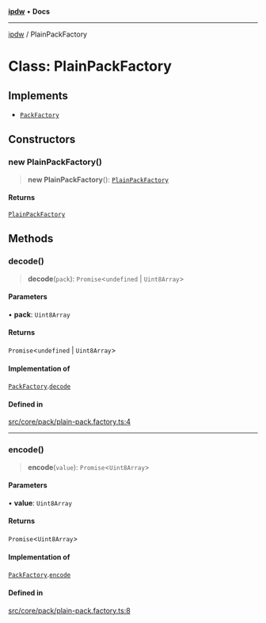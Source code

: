 [**ipdw**](../README.md) • **Docs**

***

[ipdw](../globals.md) / PlainPackFactory

# Class: PlainPackFactory

## Implements

- [`PackFactory`](../interfaces/PackFactory.md)

## Constructors

### new PlainPackFactory()

> **new PlainPackFactory**(): [`PlainPackFactory`](PlainPackFactory.md)

#### Returns

[`PlainPackFactory`](PlainPackFactory.md)

## Methods

### decode()

> **decode**(`pack`): `Promise`\<`undefined` \| `Uint8Array`\>

#### Parameters

• **pack**: `Uint8Array`

#### Returns

`Promise`\<`undefined` \| `Uint8Array`\>

#### Implementation of

[`PackFactory`](../interfaces/PackFactory.md).[`decode`](../interfaces/PackFactory.md#decode)

#### Defined in

[src/core/pack/plain-pack.factory.ts:4](https://github.com/ansi-code/ipdw/blob/01fadcc9abca9fbd90e38855b259b101aa727349/src/core/pack/plain-pack.factory.ts#L4)

***

### encode()

> **encode**(`value`): `Promise`\<`Uint8Array`\>

#### Parameters

• **value**: `Uint8Array`

#### Returns

`Promise`\<`Uint8Array`\>

#### Implementation of

[`PackFactory`](../interfaces/PackFactory.md).[`encode`](../interfaces/PackFactory.md#encode)

#### Defined in

[src/core/pack/plain-pack.factory.ts:8](https://github.com/ansi-code/ipdw/blob/01fadcc9abca9fbd90e38855b259b101aa727349/src/core/pack/plain-pack.factory.ts#L8)
